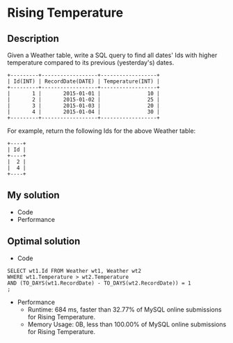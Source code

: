 # Rising Temperature

## Description
Given a Weather table, write a SQL query to find all dates' Ids with higher temperature compared to its previous (yesterday's) dates.
```
+---------+------------------+------------------+
| Id(INT) | RecordDate(DATE) | Temperature(INT) |
+---------+------------------+------------------+
|       1 |       2015-01-01 |               10 |
|       2 |       2015-01-02 |               25 |
|       3 |       2015-01-03 |               20 |
|       4 |       2015-01-04 |               30 |
+---------+------------------+------------------+
```
For example, return the following Ids for the above Weather table:
```
+----+
| Id |
+----+
|  2 |
|  4 |
+----+
```

## My solution
- Code
- Performance

## Optimal solution
- Code
```
SELECT wt1.Id FROM Weather wt1, Weather wt2
WHERE wt1.Temperature > wt2.Temperature 
AND (TO_DAYS(wt1.RecordDate) - TO_DAYS(wt2.RecordDate)) = 1
;
```
- Performance
  - Runtime: 684 ms, faster than 32.77% of MySQL online submissions for Rising Temperature.
  - Memory Usage: 0B, less than 100.00% of MySQL online submissions for Rising Temperature.
